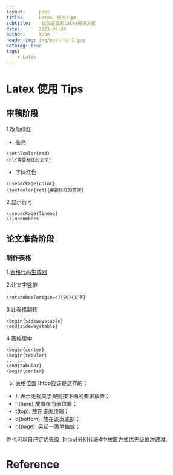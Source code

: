 ```yaml
---
layout:     post
title:      Latex，使用Tips
subtitle:    论文提交的latex解决方案
date:       2021-06-30
author:     Xuan
header-img: img/post-bg-1.jpg
catalog: true
tags:
    - Latex 
---
```


# Latex 使用 Tips

## 审稿阶段

1.改动标红 
- 高亮 
```
\sethlcolor{red} 
\hl{需要标红的文字}
```
- 字体红色 
```
\usepackage{color} 
\textcolor{red}{需要标红的文字}
```

2.显示行号
```
\usepackage{lineno}
\linenumbers
```


## 论文准备阶段
### 制作表格
1.[表格代码生成器](https://www.tablesgenerator.com/)

2.让文字竖排
```
\rotatebox[origin=c]{90}{文字}
```

3.让表格翻转
```
\begin{sidewaystable}
\end{sidewaystable}
```
4.表格居中
```
\begin{center}
\begin{tabular}
... ...
\end{tabular}
\begin{center}
```

5. 表格位置
!htbp应该是这样的：

- **!**: 表示无视美学规则按下面的要求放置；
- h(here):放置在当前位置；
- t(top): 放在该页顶端；
- b(bottom): 放在该页底部；
- p(page): 另起一页单独放；

你也可以自己定优先级, [htbp]分别代表4中放置方式优先级依次递减.



# Reference


